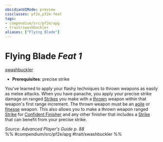 ```yaml
---
obsidianUIMode: preview
cssclasses: pf2e,pf2e-feat
tags:
- compendium/src/pf2e/apg
- trait/swashbuckler
aliases: ["Flying Blade"]
---
```

# Flying Blade  *Feat 1*  
[swashbuckler](rules/traits/swashbuckler-apg.md "Swashbuckler Class Trait")  

- **Prerequisites**: precise strike

You've learned to apply your flashy techniques to thrown weapons as easily as melee attacks. When you have panache, you apply your precise strike damage on ranged [Strikes](rules/actions/strike.md) you make with a [thrown](rules/traits/thrown.md "Thrown Weapon Trait") weapon within that weapon's first range increment. The thrown weapon must be an [agile](rules/traits/agile.md "Agile Weapon Trait") or [finesse](rules/traits/finesse.md "Finesse Weapon Trait") weapon. This also allows you to make a thrown weapon ranged [Strike](rules/actions/strike.md) for [Confident Finisher](rules/actions/confident-finisher-apg.md) and any other finisher that includes a [Strike](rules/actions/strike.md) that can benefit from your precise strike.

*Source: Advanced Player's Guide p. 88*  
%% #compendium/src/pf2e/apg #trait/swashbuckler %%
